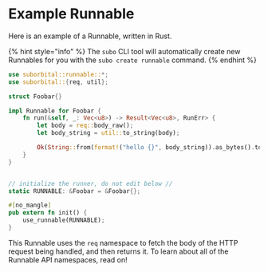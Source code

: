 # Example Runnable

Here is an example of a Runnable, written in Rust.

{% hint style="info" %}
The `subo` CLI tool will automatically create new Runnables for you with the `subo create runnable` command.
{% endhint %}

```rust
use suborbital::runnable::*;
use suborbital::{req, util};

struct Foobar{}

impl Runnable for Foobar {
    fn run(&self, _: Vec<u8>) -> Result<Vec<u8>, RunErr> {
        let body = req::body_raw();
        let body_string = util::to_string(body);

        Ok(String::from(format!("hello {}", body_string)).as_bytes().to_vec())
    }
}


// initialize the runner, do not edit below //
static RUNNABLE: &Foobar = &Foobar{};

#[no_mangle]
pub extern fn init() {
    use_runnable(RUNNABLE);
}
```

This Runnable uses the `req` namespace to fetch the body of the HTTP request being handled, and then returns it. To learn about all of the Runnable API namespaces, read on!

